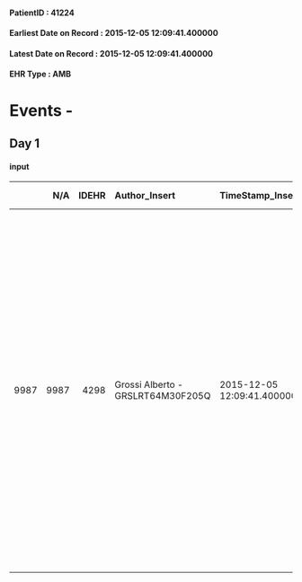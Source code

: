 
#### PatientID : 41224
#### Earliest Date on Record : 2015-12-05 12:09:41.400000
#### Latest Date on Record : 2015-12-05 12:09:41.400000
#### EHR Type : AMB

# Events - 

## Day 1

#### input
|      |    N/A |   IDEHR | Author_Insert                     | TimeStamp_Insert           | EHRType   |   PatientID |   IDDigitalSignDocument | persone_vicine   |   Unnamed: 0_x.1 |   IDANAMNESI_SOCIALE | Patient   | FamigliaAltro   | Paziente_T   | FamigliaAltro_T   |   Non_Rilevabile_x.1 | Note_Non_Rilevabile_x.1   | opt_Problemi   | chk_contr_sintomi   | opt_paziente_a   | opt_famiglia_a   | opt_adeguatezza   | opt_paziente_solo   | opt_presente_assente   | ds_note_prio                                                                                                                                                                                                                                                                                                                                                               | opt_paziente_ad   | opt_caregiver_ad   | Needs     | Domestic partnership   |
|-----:|-------:|--------:|:----------------------------------|:---------------------------|:----------|------------:|------------------------:|:-----------------|-----------------:|---------------------:|:----------|:----------------|:-------------|:------------------|---------------------:|:--------------------------|:---------------|:--------------------|:-----------------|:-----------------|:------------------|:--------------------|:-----------------------|:---------------------------------------------------------------------------------------------------------------------------------------------------------------------------------------------------------------------------------------------------------------------------------------------------------------------------------------------------------------------------|:------------------|:-------------------|:----------|:-----------------------|
| 9987 |   9987 |    4298 | Grossi Alberto - GRSLRT64M30F205Q | 2015-12-05 12:09:41.400000 | AMB       |       41224 |                  205836 | N/A              |             2017 |                 1375 | Si#1      | Si#1            | No#0         | Si#1              |                    0 | NR                        | No#0           | controllo sintomi#0 | Congruenti#1     | Congruenti#1     | Da valutare#2     | Si#1                | Presente#1             | Il ricovero si rende necessario in quanto il paziente assistito da altro Pattante √® rapidamente peggiorato e attualmente si trova al domicilio impossibilitato ad assumere la terapia che ha tutta per via orale in quanto soggetto a emesi continua. Paziente ha la nutrizione parenterale gestita dalla Baxter e la famiglia porter√† con se sia le sacche che la pompa | Totale#2          | Totale#2           | Clinici#0 | Coniuge/Convivente#0   |


